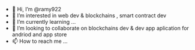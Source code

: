 - 👋 Hi, I’m @ramy922
- 👀 I’m interested in web dev & blockchains , smart contract dev
- 🌱 I’m currently learning ...
- 💞️ I’m looking to collaborate on blockchains dev & dev app aplication for andriod and app store
- 📫 How to reach me ...

<!---
ramy922/ramy922 is a ✨ special ✨ repository because its `README.md` (this file) appears on your GitHub profile.
You can click the Preview link to take a look at your changes.
--->
